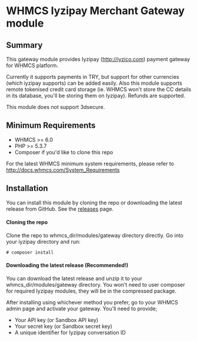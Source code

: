 # WHMCS Iyzipay Merchant Gateway module #

## Summary ##

This gateway module provides Iyzipay (http://iyzico.com) payment gateway for WHMCS platform.

Currently it supports payments in TRY, but support for other currencies (which iyzipay supports) can be added easily. Also this module supports remote tokenised credit card storage (ie. WHMCS won't store the CC details in its database, you'll be storing them on Iyzipay). Refunds are supported.

This module does not support 3dsecure.

## Minimum Requirements ##

- WHMCS >= 6.0
- PHP >= 5.3.7
- Composer if you'd like to clone this repo

For the latest WHMCS minimum system requirements, please refer to
http://docs.whmcs.com/System_Requirements

## Installation ##

You can install this module by cloning the repo or downloading the latest release from GitHub. See the [releases](https://github.com/4bitweb/whmcs-iyzipay-tokenised/releases) page.

#### Cloning the repo ####
Clone the repo to whmcs_dir/modules/gateway directory directly. Go into your iyzipay directory and run:

`# composer install`

#### Downloading the latest release (Recommended!) ####
You can download the latest release and unzip it to your whmcs_dir/modules/gateway directory. You won't need to user composer for required Iyzipay modules, they will be in the compressed package.

After installing using whichever method you prefer, go to your WHMCS admin page and activate your gateway. You'll need to provide;
- Your API key (or Sandbox API key)
- Your secret key (or Sandbox secret key)
- A unique identifier for Iyzipay conversation ID
